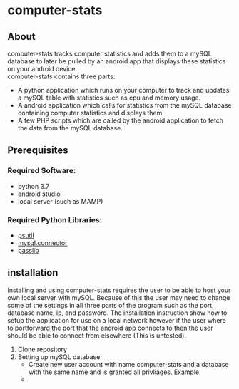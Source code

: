 # computer-stats

## About
computer-stats tracks computer statistics and adds them to a mySQL database to later be pulled by an android app that displays these statistics on your android device.   
computer-stats contains three parts: 
- A python application which runs on your computer to track and updates a mySQL table with statistics such as cpu and memory usage.
- A android application which calls for statistics from the mySQL database containing computer statistics and displays them.
- A few PHP scripts which are called by the android application to fetch the data from the mySQL database.

## Prerequisites
### Required Software:
- python 3.7
- android studio
- local server (such as MAMP)
### Required Python Libraries:
- [psutil](https://psutil.readthedocs.io/en/latest/)
- [mysql.connector](https://dev.mysql.com/doc/connector-python/en/)
- [passlib](https://passlib.readthedocs.io/en/stable/)

## installation
Installing and using computer-stats requires the user to be able to host your own local server with mySQL. Because of this the user may need to change some of the settings in all three parts of the program such as the port, database name, ip, and password. The installation instruction show how to setup the application for use on a local network however if the user where to portforward the port that the android app connects to then the user should be able to connect from elsewhere (This is untested).
1. Clone repository 
2. Setting up mySQL database
   - Create new user account with name computer-stats and a database with the same name and is granted all privliages. [Example](https://imgur.com/a/iHp8gSY)
   -
